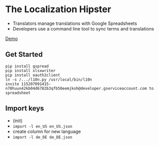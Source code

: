 # The Localization Hipster

 * Translators manage translations with Google Spreadsheets
 * Developers use a command line tool to sync terms and translations

[Demo](https://docs.google.com/spreadsheets/d/1ZzKO7SVCeqHxGcj-yxoagEyfWBOXtfXFOFPGzqXI5K4/edit?usp=sharing)

## Get Started
```
pip install gspread
pip install xlsxwriter
pip install oauth2client
ln -s /.../l10n.py /usr/local/bin/l10n
invite 115207091415-n78huun42kb04d6782b3qfb50eemjkoh@developer.gserviceaccount.com to spreadsheet
```
## Import keys

* (init)
* `import -l en_US en_US.json`
* create column for new language
* `import -l de_DE de_DE.json`
